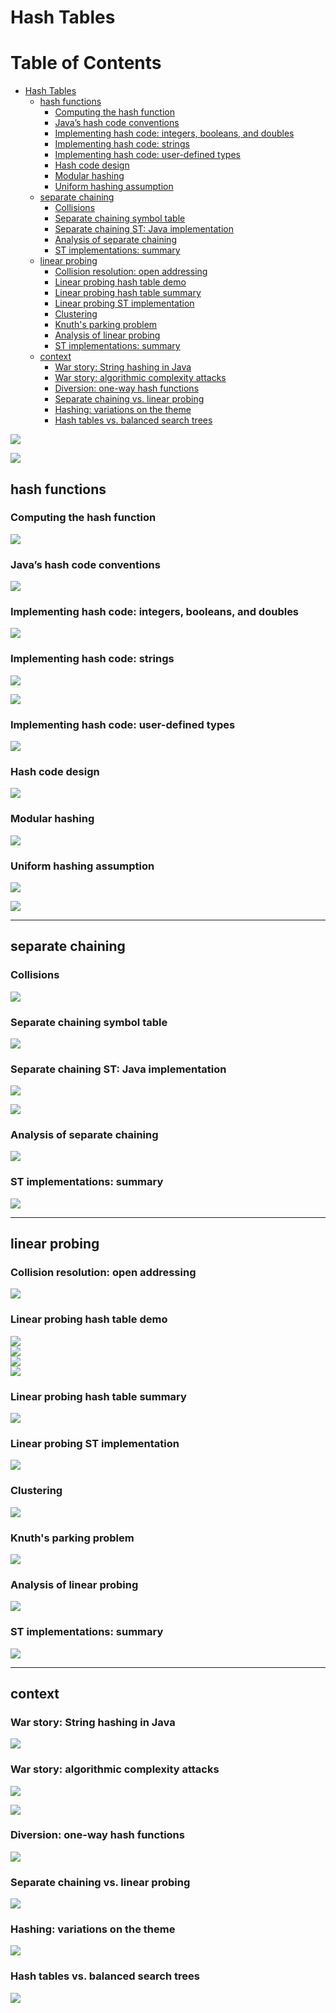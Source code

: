 # Hash Tables
Table of Contents
=================

   * [Hash Tables](#hash-tables)
      * [hash functions](#hash-functions)
         * [Computing the hash function](#computing-the-hash-function)
         * [Java’s hash code conventions](#javas-hash-code-conventions)
         * [Implementing hash code: integers, booleans, and doubles](#implementing-hash-code-integers-booleans-and-doubles)
         * [Implementing hash code: strings](#implementing-hash-code-strings)
         * [Implementing hash code: user-defined types](#implementing-hash-code-user-defined-types)
         * [Hash code design](#hash-code-design)
         * [Modular hashing](#modular-hashing)
         * [Uniform hashing assumption](#uniform-hashing-assumption)
      * [separate chaining](#separate-chaining)
         * [Collisions](#collisions)
         * [Separate chaining symbol table](#separate-chaining-symbol-table)
         * [Separate chaining ST: Java implementation](#separate-chaining-st-java-implementation)
         * [Analysis of separate chaining](#analysis-of-separate-chaining)
         * [ST implementations: summary](#st-implementations-summary)
      * [linear probing](#linear-probing)
         * [Collision resolution: open addressing](#collision-resolution-open-addressing)
         * [Linear probing hash table demo](#linear-probing-hash-table-demo)
         * [Linear probing hash table summary](#linear-probing-hash-table-summary)
         * [Linear probing ST implementation](#linear-probing-st-implementation)
         * [Clustering](#clustering)
         * [Knuth's parking problem](#knuths-parking-problem)
         * [Analysis of linear probing](#analysis-of-linear-probing)
         * [ST implementations: summary](#st-implementations-summary-1)
      * [context](#context)
         * [War story: String hashing in Java](#war-story-string-hashing-in-java)
         * [War story: algorithmic complexity attacks](#war-story-algorithmic-complexity-attacks)
         * [Diversion: one-way hash functions](#diversion-one-way-hash-functions)
         * [Separate chaining vs. linear probing](#separate-chaining-vs-linear-probing)
         * [Hashing: variations on the theme](#hashing-variations-on-the-theme)
         * [Hash tables vs. balanced search trees](#hash-tables-vs-balanced-search-trees)

![](media/14863898656524.jpg)

![](media/14863899170803.jpg)

## hash functions
### Computing the hash function
![](media/14863902002170.jpg)

### Java’s hash code conventions
![](media/14863902680199.jpg)

### Implementing hash code: integers, booleans, and doubles
![](media/14863902870076.jpg)

### Implementing hash code: strings
![](media/14863903357152.jpg)

![](media/14863904156145.jpg)

### Implementing hash code: user-defined types
![](media/14863904500422.jpg)

### Hash code design
![](media/14863905219992.jpg)

### Modular hashing
![](media/14863906059751.jpg)

### Uniform hashing assumption
![](media/14863909659173.jpg)

![](media/14863911282310.jpg)

---------------------------------------------------------------------

## separate chaining
### Collisions
![](media/14863911946229.jpg)

### Separate chaining symbol table
![](media/14863912495865.jpg)

### Separate chaining ST: Java implementation
![](media/14863912724544.jpg)

![](media/14863913068459.jpg)

### Analysis of separate chaining
![](media/14863913483206.jpg)

### ST implementations: summary
![](media/14863916032696.jpg)

-------------------------------------------------------

## linear probing
### Collision resolution: open addressing![](media/14863916487112.jpg)

### Linear probing hash table demo
![](media/14863917048106.jpg)<br>
![](media/14863917174315.jpg)
 <br>
 ![](media/14863917346520.jpg)
<br>
![](media/14863917454125.jpg)

### Linear probing hash table summary
![](media/14863917667256.jpg)

### Linear probing ST implementation
![](media/14863918053100.jpg)

### Clustering
![](media/14863918603233.jpg)

### Knuth's parking problem
![](media/14863918803326.jpg)

### Analysis of linear probing
![](media/14863919358171.jpg)

### ST implementations: summary
![](media/14863920096051.jpg)

------------------------------

## context
### War story: String hashing in Java ![](media/14863927280236.jpg)

### War story: algorithmic complexity attacks
![](media/14863927460533.jpg)

![](media/14863927911663.jpg)

### Diversion: one-way hash functions
![](media/14863928740592.jpg)

### Separate chaining vs. linear probing
![](media/14863929334497.jpg)

### Hashing: variations on the theme
![](media/14863929951435.jpg)

### Hash tables vs. balanced search trees
![](media/14863930133879.jpg)

 

